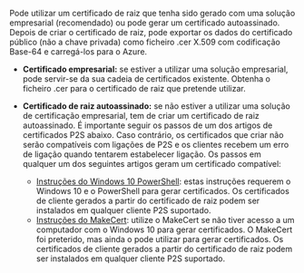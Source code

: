 Pode utilizar um certificado de raiz que tenha sido gerado com uma solução empresarial (recomendado) ou pode gerar um certificado autoassinado. Depois de criar o certificado de raiz, pode exportar os dados do certificado público (não a chave privada) como ficheiro .cer X.509 com codificação Base-64 e carregá-los para o Azure.

* **Certificado empresarial:** se estiver a utilizar uma solução empresarial, pode servir-se da sua cadeia de certificados existente. Obtenha o ficheiro .cer para o certificado de raiz que pretende utilizar.
* **Certificado de raiz autoassinado:** se não estiver a utilizar uma solução de certificação empresarial, tem de criar um certificado de raiz autoassinado. É importante seguir os passos de um dos artigos de certificados P2S abaixo. Caso contrário, os certificados que criar não serão compatíveis com ligações de P2S e os clientes recebem um erro de ligação quando tentarem estabelecer ligação. Os passos em qualquer um dos seguintes artigos geram um certificado compatível:

  * [Instruções do Windows 10 PowerShell](../articles/vpn-gateway/vpn-gateway-certificates-point-to-site.md): estas instruções requerem o Windows 10 e o PowerShell para gerar certificados. Os certificados de cliente gerados a partir do certificado de raiz podem ser instalados em qualquer cliente P2S suportado.
  * [Instruções do MakeCert](../articles/vpn-gateway/vpn-gateway-certificates-point-to-site-makecert.md): utilize o MakeCert se não tiver acesso a um computador com o Windows 10 para gerar certificados. O MakeCert foi preterido, mas ainda o pode utilizar para gerar certificados. Os certificados de cliente gerados a partir do certificado de raiz podem ser instalados em qualquer cliente P2S suportado.